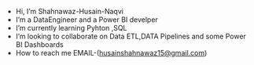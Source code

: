 - Hi, I’m Shahnawaz-Husain-Naqvi
- I’m a DataEngineer and a Power BI develper 
- I’m currently learning Pyhton ,SQL
- I’m looking to collaborate on Data ETL,DATA Pipelines and some Power BI Dashboards
- How to reach me EMAIL-(husainshahnawaz15@gmail.com)


